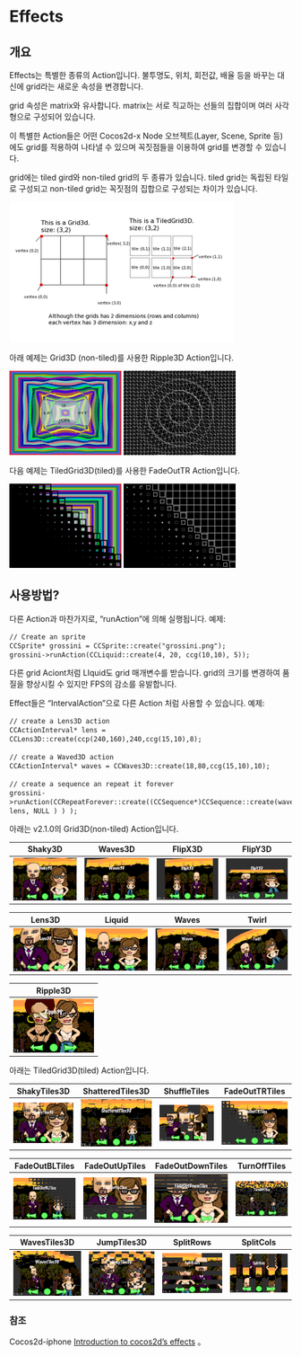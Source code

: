 # Effects

## 개요

Effects는 특별한 종류의 Action입니다. 불투명도, 위치, 회전값, 배율 등을 바꾸는 대신에 grid라는 새로운 속성을 변경합니다.

grid 속성은 matrix와 유사합니다. matrix는 서로 직교하는 선들의 집합이며 여러 사각형으로 구성되어 있습니다.

이 특별한 Action들은 어떤 Cocos2d-x Node 오브젝트(Layer, Scene, Sprite 등) 에도 grid를 적용하여 나타낼 수 있으며 꼭짓점들을 이용하여 grid를 변경할 수 있습니다.

grid에는 tiled gird와 non-tiled grid의 두 종류가 있습니다. tiled grid는 독립된 타일로 구성되고 non-tiled grid는 꼭짓점의 집합으로 구성되는 차이가 있습니다.

![](./res/tiled_and_nontiled_grid.png)

아래 예제는 Grid3D (non-tiled)를 사용한 Ripple3D Action입니다.

![](./res/effect_ripple3d.png) ![](./res/effect_ripple3d_grid.png)

다음 예제는 TiledGrid3D(tiled)를 사용한 FadeOutTR Action입니다.

![](./res/effect_fadeouttiles.png) ![](./res/effect_fadeouttiles_grid.png)

## 사용방법?

다른 Action과 마찬가지로, “runAction”에 의해 실행됩니다. 예제:

	// Create an sprite
	CCSprite* grossini = CCSprite::create("grossini.png");
	grossini->runAction(CCLiquid::create(4, 20, ccg(10,10), 5));

다른 grid Aciont처럼 LIquid도 grid 매개변수를 받습니다. grid의 크기를 변경하여 품질을 향상시킬 수 있지만 FPS의 감소를 유발합니다.

Effect들은 “IntervalAction”으로 다른 Action 처럼 사용할 수 있습니다. 예제:

	// create a Lens3D action
	CCActionInterval* lens = CCLens3D::create(ccp(240,160),240,ccg(15,10),8);
	
	// create a Waved3D action
	CCActionInterval* waves = CCWaves3D::create(18,80,ccg(15,10),10);
	
	// create a sequence an repeat it forever
	grossini->runAction(CCRepeatForever::create((CCSequence*)CCSequence::create(waves, lens, NULL ) ) );

아래는 v2.1.0의 Grid3D(non-tiled) Action입니다.

|Shaky3D|Waves3D|FlipX3D|FlipY3D|
|-------|-------|-------|-------|
|![](./res/IMG_0001.PNG)|![](./res/IMG_0002.PNG)|![](./res/IMG_0003.PNG)|![](./res/IMG_0004.PNG)|

|Lens3D|Liquid|Waves|Twirl|
|------|------|-----|-----|
|![](./res/IMG_0005.PNG)|![](./res/IMG_0007.PNG)|![](./res/IMG_0008.PNG)|![](./res/IMG_0011.PNG)|

|Ripple3D|
|--------|
|![](./res/IMG_0002_2.PNG)|


아래는 TiledGrid3D(tiled) Action입니다.

|ShakyTiles3D|ShatteredTiles3D|ShuffleTiles|FadeOutTRTiles|
|------------|----------------|------------|--------------|
|![](./res/IMG_0012.PNG)|![](./res/IMG_0013.PNG)|![](./res/IMG_0014.PNG)|![](./res/IMG_0015.PNG)|

|FadeOutBLTiles|FadeOutUpTiles|FadeOutDownTiles|TurnOffTiles|
|--------------|--------------|----------------|------------|
|![](./res/IMG_0016.PNG)|![](./res/IMG_0017.PNG)|![](./res/IMG_0019.PNG)|![](./res/IMG_0020.PNG)|

|WavesTiles3D|JumpTiles3D|SplitRows|SplitCols|
|------------|-----------|---------|---------|
|![](./res/IMG_0021.PNG)|![](./res/IMG_0022.PNG)|![](./res/IMG_0023.PNG)|![](./res/IMG_0024.PNG)| 
			
### 참조

Cocos2d-iphone [Introduction to cocos2d’s effects](http://www.cocos2d-iphone.org/archives/40)
。

